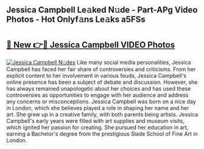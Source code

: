 ## Jessica Campbell Le𝚊ked N𝚞de - Part-APg Video Photos - Hot Onlyf𝚊ns Le𝚊ks a5FSs

# <h2><a href="http://ab30933.deff.icu/?id=Jessica+Campbell">🔗 New 👉🔴 Jessica Campbell VIDEO Photos</a></h2>

[![Jessica Campbell N𝚞des](https://i.imgur.com/rIISA9y.gif)](http://ab30933.deff.icu/?id=Jessica+Campbell)
Like many social media personalities, Jessica Campbell has faced her fair share of controversies and criticisms. From her explicit content to her involvement in various feuds, Jessica Campbell's online presence has been a subject of debate and discussion. However, she has always remained unapologetic about her choices and has used these controversies as opportunities to engage with her audience and address any concerns or misconceptions. Jessica Campbell was born on a nice day in London, which she believes played a role in shaping her name and her art. She grew up in a creative family, with both parents being artists. Jessica Campbell's early years were filled with art supplies and museum visits, which ignited her passion for creating. She pursued her education in art, earning a Bachelor's degree from the prestigious Slade School of Fine Art in London.

